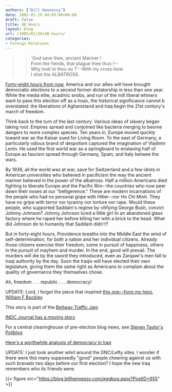 ```yaml
---
authors: ["Bill Hennessy"]
date: 2005-01-29 04:03:00+00:00
draft: false
title: 48 Hours
layout: blog
url: /2005/01/29/48-hours/
categories:
- Foreign Relations
---
```


> 

> 
> > 

>> 
>> `God save thee, ancient Mariner !  
From the fiends, that plague thee thus !--  
Why look'st thou so ?'--With my cross-bow  
I shot the ALBATROSS. 
>> 
>> 
> 
> 




[Forty-eight hours from now](https://apnews.myway.com/article/20050129/D87TESCG0.html), America and our allies will have brought democratic elections to a second former dictatorship in less than one year. While the media elite, acadmic snobs, and run of the mill liberal whiners want to pass this election off as a hoax, the historical significance cannot b overstated: the liberations of Aghanistand and Iraq begin the 21st century's march of freedom. 




Think back to the turn of the last century. Various ideas of slavery began taking root. Empires spread and conjoined like bacteria merging to beome dangers to more complex species. Ten years in, Europe moved quickly toward war as the Kaisar sued for Living Room. To the east of Germany, a particularly odious brand of despotism captured the imagination of Vladimir Lenin. He used the first world war as a springboard to enslaving half of Europe as fascism spread through Germany, Spain, and Italy betwee the wars.




By 1939, all the world was at war, save for Switzerland and a few idiots in American universities who believed in pacificism the way the ancient mariner believed in the power of the albatross. Half a million Americans died fighting to liberate Europe and the Pacific Rim--the countries who now peer down their noses at our "belligerence." These are modern incarnations of the people who had no personal gripe with Hitler--nor Ho Chi Minh. They have no gripe with terror nor tyranny nor torture nor rape. Would these people, who supported Saddam's regime by vilifying George Bush, convict Johnny Johnson? Johnny Johnson lured a little girl to an abandoned glass factory where he raped her before killing her with a brick to the head. What did Johnson do to humanity that Saddam didn't?




But in forty-eight hours, Providence breaths into the Middle East the wind of self-determination, for both a nation and her individual citizens. Already those citizens exercise their freedom, some in pursuit of happiness, others in the pursuit of mayhem and murder. In the end, good will prevail. The murders will die by the sword they introduced, even as Zarqawi's men fall to Iraqi authority by the day. Soon the Iraqis will have elected their own legislature, giving them the same right as Americans to complain about the quality of governance they themselves chose.




Ah, freedom . . . republic . . . democracy!




UPDATE: Lord, I forgot the piece that inspired [this one--from my hero, William F Buckley](https://www.nationalreview.com/buckley/wfb200501281343.asp)




This story is part of the [Beltway Traffic Jam](https://www.outsidethebeltway.com/archives/9017)




[INDC Journal has a moving story](https://www.indcjournal.com/archives/001491.php)




For a central clearinghouse of pre-election blog news, see [Steven Taylor's Poliblog](https://www.poliblogger.com/index.php?p=6027)




[Here's a worthwhile analysis of democracy in Iraq](https://adeimantus.blogspot.com/2005/01/new-colonialist.html)




UPDATE: I just took another whirl around the DNC/Lefty sites. I wonder if there were this many supposedly "good" people cheering against us with such bravado two days before our first election? I hope the new Iraq remembers who its friends were.

{{< figure src="https://blog.billhennessy.com/aggbug.aspx?PostID=955" >}}

